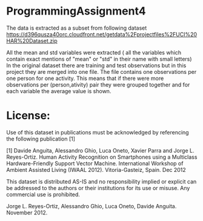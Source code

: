 # ProgrammingAssignment4

The data is extracted as a subset from following dataset 
https://d396qusza40orc.cloudfront.net/getdata%2Fprojectfiles%2FUCI%20HAR%20Dataset.zip

All the mean and std variables were extracted ( all the variables which contain exact mentions of "mean" or "std" in their name with small letters)
In the original dataset there are training and test observations but in this project they are merged into one file. The file contains one observations per one person for one activity. This means that if there were more observations per (person,ativity) pair they were grouped together and for each variable the average value is shown.

License:
========
Use of this dataset in publications must be acknowledged by referencing the following publication [1] 

[1] Davide Anguita, Alessandro Ghio, Luca Oneto, Xavier Parra and Jorge L. Reyes-Ortiz. Human Activity Recognition on Smartphones using a Multiclass Hardware-Friendly Support Vector Machine. International Workshop of Ambient Assisted Living (IWAAL 2012). Vitoria-Gasteiz, Spain. Dec 2012

This dataset is distributed AS-IS and no responsibility implied or explicit can be addressed to the authors or their institutions for its use or misuse. Any commercial use is prohibited.

Jorge L. Reyes-Ortiz, Alessandro Ghio, Luca Oneto, Davide Anguita. November 2012.
